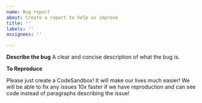 ```yaml
---
name: Bug report
about: Create a report to help us improve
title: ''
labels: ''
assignees: ''

---
```


**Describe the bug**
A clear and concise description of what the bug is.

**To Reproduce**

Please just create a CodeSandbox! It will make our lives much easier! We will be able to fix any issues 10x faster if we have reproduction and can see code instead of paragraphs describing the issue!
